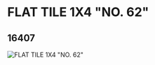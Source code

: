 # FLAT TILE 1X4 "NO. 62"
## 16407
![FLAT TILE 1X4 "NO. 62"](https://lc-www-live-s.legocdn.com/media/bricks/5/2/6059255.jpg)